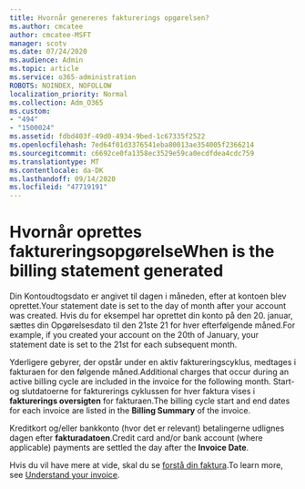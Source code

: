 ```yaml
---
title: Hvornår genereres fakturerings opgørelsen?
ms.author: cmcatee
author: cmcatee-MSFT
manager: scotv
ms.date: 07/24/2020
ms.audience: Admin
ms.topic: article
ms.service: o365-administration
ROBOTS: NOINDEX, NOFOLLOW
localization_priority: Normal
ms.collection: Adm_O365
ms.custom:
- "494"
- "1500024"
ms.assetid: fdbd403f-49d0-4934-9bed-1c67335f2522
ms.openlocfilehash: 7ed64f01d3376541eba80013ae354005f2366214
ms.sourcegitcommit: c6692ce0fa1358ec3529e59ca0ecdfdea4cdc759
ms.translationtype: MT
ms.contentlocale: da-DK
ms.lasthandoff: 09/14/2020
ms.locfileid: "47719191"
---
```

# <a name="when-is-the-billing-statement-generated"></a><span data-ttu-id="4078c-102">Hvornår oprettes faktureringsopgørelse</span><span class="sxs-lookup"><span data-stu-id="4078c-102">When is the billing statement generated</span></span>

<span data-ttu-id="4078c-103">Din Kontoudtogsdato er angivet til dagen i måneden, efter at kontoen blev oprettet.</span><span class="sxs-lookup"><span data-stu-id="4078c-103">Your statement date is set to the day of month after your account was created.</span></span> <span data-ttu-id="4078c-104">Hvis du for eksempel har oprettet din konto på den 20. januar, sættes din Opgørelsesdato til den 21ste 21 for hver efterfølgende måned.</span><span class="sxs-lookup"><span data-stu-id="4078c-104">For example, if you created your account on the 20th of January, your statement date is set to the 21st for each subsequent month.</span></span>

<span data-ttu-id="4078c-105">Yderligere gebyrer, der opstår under en aktiv faktureringscyklus, medtages i fakturaen for den følgende måned.</span><span class="sxs-lookup"><span data-stu-id="4078c-105">Additional charges that occur during an active billing cycle are included in the invoice for the following month.</span></span> <span data-ttu-id="4078c-106">Start-og slutdatoerne for fakturerings cyklussen for hver faktura vises i **fakturerings oversigten** for fakturaen.</span><span class="sxs-lookup"><span data-stu-id="4078c-106">The billing cycle start and end dates for each invoice are listed in the **Billing Summary** of the invoice.</span></span>

<span data-ttu-id="4078c-107">Kreditkort og/eller bankkonto (hvor det er relevant) betalingerne udlignes dagen efter **fakturadatoen**.</span><span class="sxs-lookup"><span data-stu-id="4078c-107">Credit card and/or bank account (where applicable) payments are settled the day after the **Invoice Date**.</span></span>
  
<span data-ttu-id="4078c-108">Hvis du vil have mere at vide, skal du se [forstå din faktura](https://docs.microsoft.com/microsoft-365/commerce/billing-and-payments/understand-your-invoice2).</span><span class="sxs-lookup"><span data-stu-id="4078c-108">To learn more, see [Understand your invoice](https://docs.microsoft.com/microsoft-365/commerce/billing-and-payments/understand-your-invoice2).</span></span>